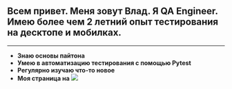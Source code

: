 ## Всем привет. Меня зовут Влад. Я QA Engineer. Имею более чем 2 летний опыт тестирования на десктопе и мобилках.

---

- **Знаю основы пайтона**
- **Умею в автоматизацию тестирования с помощью Pytest**
- **Регулярно изучаю что-то новое**
- **Моя страница на** [![](https://img.shields.io/static/v1?message=LinkedIn&logo=linkedin&label=%20&style=flat&color=blue&labelColor=5c5c5c)](https://www.linkedin.com/in/vladlen-kuznetcov/)
